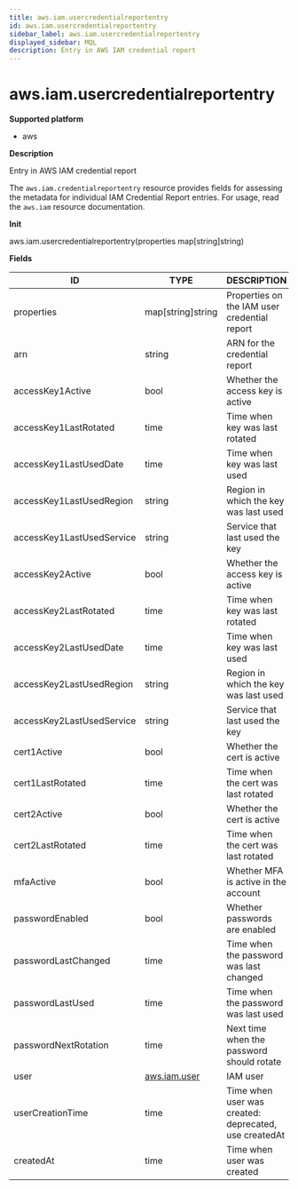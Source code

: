 ```yaml
---
title: aws.iam.usercredentialreportentry
id: aws.iam.usercredentialreportentry
sidebar_label: aws.iam.usercredentialreportentry
displayed_sidebar: MQL
description: Entry in AWS IAM credential report
---
```


# aws.iam.usercredentialreportentry

**Supported platform**

- aws

**Description**

Entry in AWS IAM credential report

The `aws.iam.credentialreportentry` resource provides fields for assessing the metadata for individual IAM Credential Report entries. For usage, read the `aws.iam` resource documentation.

**Init**

aws.iam.usercredentialreportentry(properties map[string]string)

**Fields**

| ID                        | TYPE                            | DESCRIPTION                                           |
| ------------------------- | ------------------------------- | ----------------------------------------------------- |
| properties                | map[string]string               | Properties on the IAM user credential report          |
| arn                       | string                          | ARN for the credential report                         |
| accessKey1Active          | bool                            | Whether the access key is active                      |
| accessKey1LastRotated     | time                            | Time when key was last rotated                        |
| accessKey1LastUsedDate    | time                            | Time when key was last used                           |
| accessKey1LastUsedRegion  | string                          | Region in which the key was last used                 |
| accessKey1LastUsedService | string                          | Service that last used the key                        |
| accessKey2Active          | bool                            | Whether the access key is active                      |
| accessKey2LastRotated     | time                            | Time when key was last rotated                        |
| accessKey2LastUsedDate    | time                            | Time when key was last used                           |
| accessKey2LastUsedRegion  | string                          | Region in which the key was last used                 |
| accessKey2LastUsedService | string                          | Service that last used the key                        |
| cert1Active               | bool                            | Whether the cert is active                            |
| cert1LastRotated          | time                            | Time when the cert was last rotated                   |
| cert2Active               | bool                            | Whether the cert is active                            |
| cert2LastRotated          | time                            | Time when the cert was last rotated                   |
| mfaActive                 | bool                            | Whether MFA is active in the account                  |
| passwordEnabled           | bool                            | Whether passwords are enabled                         |
| passwordLastChanged       | time                            | Time when the password was last changed               |
| passwordLastUsed          | time                            | Time when the password was last used                  |
| passwordNextRotation      | time                            | Next time when the password should rotate             |
| user                      | [aws.iam.user](aws.iam.user.md) | IAM user                                              |
| userCreationTime          | time                            | Time when user was created: deprecated, use createdAt |
| createdAt                 | time                            | Time when user was created                            |
